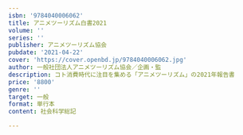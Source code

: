 ```yaml
---
isbn: '9784040006062'
title: アニメツーリズム白書2021
volume: ''
series: ''
publisher: アニメツーリズム協会
pubdate: '2021-04-22'
cover: 'https://cover.openbd.jp/9784040006062.jpg'
author: 一般社団法人アニメツーリズム協会／企画・監
description: コト消費時代に注目を集める「アニメツーリズム」の2021年報告書
price: '8800'
genre: ''
target: 一般
format: 単行本
content: 社会科学総記

---
```

